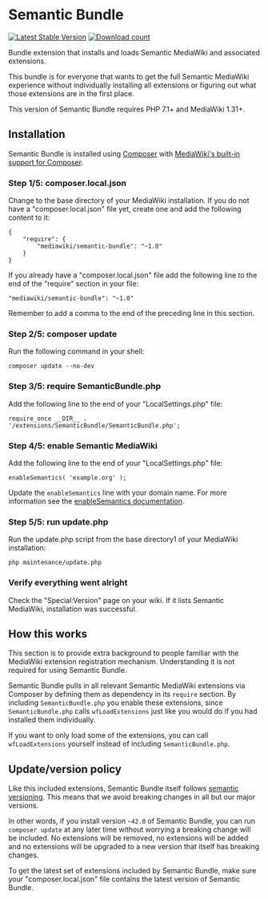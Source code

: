# Semantic Bundle

[![Latest Stable Version](https://poser.pugx.org/mediawiki/semantic-bundle/version.png)](https://packagist.org/packages/mediawiki/semantic-bundle)
[![Download count](https://poser.pugx.org/mediawiki/semantic-bundle/d/total.png)](https://packagist.org/packages/mediawiki/semantic-bundle)

Bundle extension that installs and loads Semantic MediaWiki and associated extensions.

This bundle is for everyone that wants to get the full Semantic MediaWiki experience without
individually installing all extensions or figuring out what those extensions are in the first place.

This version of Semantic Bundle requires PHP 7.1+ and MediaWiki 1.31+.

## Installation

Semantic Bundle is installed using [Composer](https://getcomposer.org) with
[MediaWiki's built-in support for Composer](https://www.mediawiki.org/wiki/Composer).

### Step 1/5: composer.local.json

Change to the base directory of your MediaWiki installation. If you do not have a "composer.local.json" file yet,
create one and add the following content to it:

```
{
	"require": {
		"mediawiki/semantic-bundle": "~1.0"
	}
}
```

If you already have a "composer.local.json" file add the following line to the end of the "require"
section in your file:

    "mediawiki/semantic-bundle": "~1.0"

Remember to add a comma to the end of the preceding line in this section.

### Step 2/5: composer update

Run the following command in your shell:

    composer update --no-dev

### Step 3/5: require SemanticBundle.php

Add the following line to the end of your "LocalSettings.php" file:

    require_once __DIR__ . '/extensions/SemanticBundle/SemanticBundle.php';
    
### Step 4/5: enable Semantic MediaWiki

Add the following line to the end of your "LocalSettings.php" file:

    enableSemantics( 'example.org' );

Update the `enableSemantics` line with your domain name.
For more information see the
[enableSemantics documentation](https://www.semantic-mediawiki.org/wiki/Help:EnableSemantics).

### Step 5/5: run update.php

Run the update.php script from the base directory1 of your MediaWiki installation: 

    php maintenance/update.php

### Verify everything went alright

Check the "Special:Version" page on your wiki. If it lists Semantic MediaWiki, installation was successful. 

## How this works

This section is to provide extra background to people familiar with the MediaWiki
extension registration mechanism. Understanding it is not required for using Semantic Bundle.

Semantic Bundle pulls in all relevant Semantic MediaWiki extensions via Composer by defining
them as dependency in its `require` section. By including `SemanticBundle.php` you enable these
extensions, since `SemanticBundle.php` calls `wfLoadExtensions` just like you would do if you
had installed them individually.

If you want to only load some of the extensions, you can call `wfLoadExtensions` yourself instead
of including `SemanticBundle.php`.

## Update/version policy

Like this included extensions, Semantic Bundle itself follows [semantic versioning](https://semver.org/).
This means that we avoid breaking changes in all but our major versions.

In other words, if you install version `~42.0` of Semantic Bundle, you can run `composer update` at any
later time without worrying a breaking change will be included. No extensions will be removed, no extensions
will be added and no extensions will be upgraded to a new version that itself has breaking changes.

To get the latest set of extensions included by Semantic Bundle, make sure your "composer.local.json"
file contains the latest version of Semantic Bundle.
